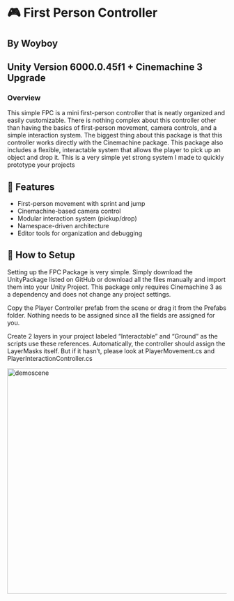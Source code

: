 # 🎮 First Person Controller 
## By Woyboy

## Unity Version 6000.0.45f1 + Cinemachine 3 Upgrade

### Overview
This simple FPC is a mini first-person controller that is neatly organized and easily customizable. There is nothing complex about this controller other than having the basics of first-person movement, camera controls, and a simple interaction system. The biggest thing about this package is that this controller works directly with the Cinemachine package. This package also includes a flexible, interactable system that allows the player to pick up an object and drop it. This is a very simple yet strong system I made to quickly prototype your projects

## 🚀 Features
- First-person movement with sprint and jump
- Cinemachine-based camera control
- Modular interaction system (pickup/drop)
- Namespace-driven architecture
- Editor tools for organization and debugging

## 📁 How to Setup
Setting up the FPC Package is very simple. Simply download the UnityPackage listed on GitHub or download all the files manually and import them into your Unity Project. This package only requires Cinemachine 3 as a dependency and does not change any project settings.

Copy the Player Controller prefab from the scene or drag it from the Prefabs folder. Nothing needs to be assigned since all the fields are assigned for you. 

Create 2 layers in your project labeled “Interactable” and “Ground” as the scripts use these references. Automatically, the controller should assign the LayerMasks itself. But if it hasn’t, please look at PlayerMovement.cs and PlayerInteractionController.cs

<img width="1078" height="517" alt="demoscene" src="https://github.com/user-attachments/assets/c604e564-14eb-4ab8-b649-fc66f8f6f9cc" />

